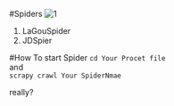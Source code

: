 #Spiders
![1](http://ww4.sinaimg.cn/large/7305b707jw1f248r413qjj202r03j3yf.jpg)

1. LaGouSpider
2. JDSpier

#How To start Spider
`cd Your Procet file`  
and  
`scrapy crawl Your SpiderNmae`
	
really?
